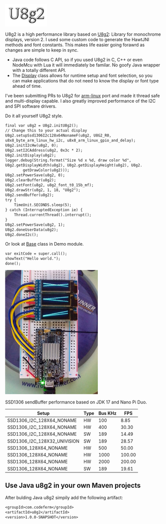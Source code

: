 ![Title](images/title.png)

U8g2 is a high performance library based on [U8g2](https://github.com/olikraus/u8g2): Library for monochrome displays, version 2.
I used some custom code to generate the HawtJNI methods and font constants.
This makes life easier going forawrd as changes are simple to keep in sync.
* Java code follows C API, so if you used U8g2 in C, C++ or even NodeMcu with Lua it
will immediately be familar. No goofy Java wrapper with a totally different API.
* The [Display](https://github.com/sgjava/javauio/blob/main/u8g2/src/main/java/com/codeferm/u8g2/Display.java)
class allows for runtime setup and font selection, so you can make applications
that do not need to know the display or font type ahead of time.

I've been submitting PRs to U8g2 for
[arm-linux](https://github.com/olikraus/u8g2/tree/master/sys/arm-linux) port and
made it thread safe and multi-display capable. I also greatly improved
performance of the I2C and SPI software drivers.

Do it all yourself U8g2 style.

```
final var u8g2 = U8g2.initU8g2();
// Change this to your actual display
U8g2.setupSsd1306I2c128x64NonameF(u8g2, U8G2_R0, u8x8_byte_arm_linux_hw_i2c, u8x8_arm_linux_gpio_and_delay);
U8g2.initI2cHw(u8g2, 0);
U8g2.setI2CAddress(u8g2, 0x3c * 2);
U8g2.initDisplay(u8g2);
logger.debug(String.format("Size %d x %d, draw color %d", U8g2.getDisplayWidth(u8g2), U8g2.getDisplayHeight(u8g2), U8g2.
        getDrawColor(u8g2)));
U8g2.setPowerSave(u8g2, 0);
U8g2.clearBuffer(u8g2);
U8g2.setFont(u8g2, u8g2_font_t0_15b_mf);
U8g2.drawStr(u8g2, 1, 18, "U8g2");
U8g2.sendBuffer(u8g2);
try {
    TimeUnit.SECONDS.sleep(5);
} catch (InterruptedException ie) {
    Thread.currentThread().interrupt();
}
U8g2.setPowerSave(u8g2, 1);
U8g2.doneUserData(u8g2);
U8g2.doneI2c();
```

Or look at [Base](https://github.com/sgjava/javauio/blob/main/demo/src/main/java/com/codeferm/u8g2/demo/Base.java) class in Demo module.

```
var exitCode = super.call();
showText("Hello world.");
done();
```

<img src="images/u8g2.jpg" width="300"/>

SSD1306 sendBuffer performance based on JDK 17 and Nano Pi Duo.

|Setup                       |Type |Bus KHz | FPS  |
| -------------------------- | --- | ------ | ---- |
|SSD1306_I2C_128X64_NONAME   |HW   |     100|  8.85|
|SSD1306_I2C_128X64_NONAME   |HW   |     400| 30.30|
|SSD1306_I2C_128X64_NONAME   |SW   |     189| 14.49|
|SSD1306_I2C_128X32_UNIVISION|SW   |     189| 28.57|
|SSD1306_128X64_NONAME       |HW   |     500| 50.00|
|SSD1306_128X64_NONAME       |HW   |    1000|100.00|
|SSD1306_128X64_NONAME       |HW   |    2000|200.00|
|SSD1306_128X64_NONAME       |SW   |     189| 19.61|

## Use Java u8g2 in your own Maven projects
After bulding Java u8g2 simpily add the following artifact:
```
<groupId>com.codeferm</groupId>
<artifactId>u8g2</artifactId>
<version>1.0.0-SNAPSHOT</version>
```
